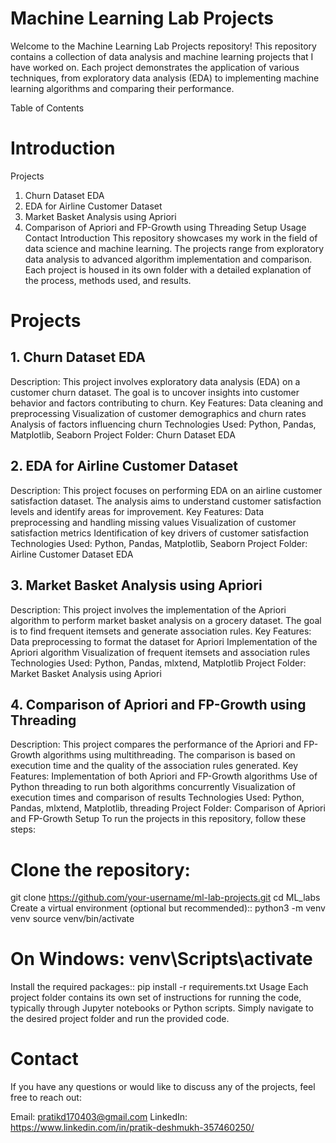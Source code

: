 # Machine Learning Lab Projects
Welcome to the Machine Learning Lab Projects repository! This repository contains a collection of data analysis and machine learning projects that I have worked on. Each project demonstrates the application of various techniques, from exploratory data analysis (EDA) to implementing machine learning algorithms and comparing their performance.

Table of Contents
# Introduction
Projects
1. Churn Dataset EDA
2. EDA for Airline Customer Dataset
3. Market Basket Analysis using Apriori
4. Comparison of Apriori and FP-Growth using Threading
Setup
Usage
Contact
Introduction
This repository showcases my work in the field of data science and machine learning. The projects range from exploratory data analysis to advanced algorithm implementation and comparison. Each project is housed in its own folder with a detailed explanation of the process, methods used, and results.

# Projects
## 1. Churn Dataset EDA
Description: This project involves exploratory data analysis (EDA) on a customer churn dataset. The goal is to uncover insights into customer behavior and factors contributing to churn.
Key Features:
Data cleaning and preprocessing
Visualization of customer demographics and churn rates
Analysis of factors influencing churn
Technologies Used: Python, Pandas, Matplotlib, Seaborn
Project Folder: Churn Dataset EDA
## 2. EDA for Airline Customer Dataset
Description: This project focuses on performing EDA on an airline customer satisfaction dataset. The analysis aims to understand customer satisfaction levels and identify areas for improvement.
Key Features:
Data preprocessing and handling missing values
Visualization of customer satisfaction metrics
Identification of key drivers of customer satisfaction
Technologies Used: Python, Pandas, Matplotlib, Seaborn
Project Folder: Airline Customer Dataset EDA
## 3. Market Basket Analysis using Apriori
Description: This project involves the implementation of the Apriori algorithm to perform market basket analysis on a grocery dataset. The goal is to find frequent itemsets and generate association rules.
Key Features:
Data preprocessing to format the dataset for Apriori
Implementation of the Apriori algorithm
Visualization of frequent itemsets and association rules
Technologies Used: Python, Pandas, mlxtend, Matplotlib
Project Folder: Market Basket Analysis using Apriori
## 4. Comparison of Apriori and FP-Growth using Threading
Description: This project compares the performance of the Apriori and FP-Growth algorithms using multithreading. The comparison is based on execution time and the quality of the association rules generated.
Key Features:
Implementation of both Apriori and FP-Growth algorithms
Use of Python threading to run both algorithms concurrently
Visualization of execution times and comparison of results
Technologies Used: Python, Pandas, mlxtend, Matplotlib, threading
Project Folder: Comparison of Apriori and FP-Growth
Setup
To run the projects in this repository, follow these steps:

# Clone the repository:
git clone https://github.com/your-username/ml-lab-projects.git
cd ML_labs
Create a virtual environment (optional but recommended)::
python3 -m venv venv
source venv/bin/activate
# On Windows: venv\Scripts\activate
Install the required packages::
pip install -r requirements.txt
Usage
Each project folder contains its own set of instructions for running the code, typically through Jupyter notebooks or Python scripts. Simply navigate to the desired project folder and run the provided code.

# Contact
If you have any questions or would like to discuss any of the projects, feel free to reach out:

Email: pratikd170403@gmail.com
LinkedIn: https://www.linkedin.com/in/pratik-deshmukh-357460250/
